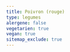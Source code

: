 ```yaml
---
title: Poivron (rouge)
type: legumes
alergene: false
vegetarien: true
vegan: true
sitemap_exclude: true
---
```

